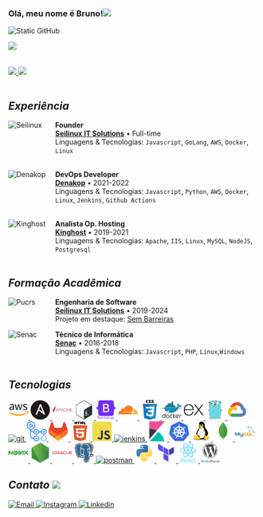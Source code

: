 ### Olá, meu nome é Bruno!<img src="https://raw.githubusercontent.com/TheDudeThatCode/TheDudeThatCode/refs/heads/master/Assets/Hi.gif" width="24px">

<img src="https://img.shields.io/static/v1?label=Overview&message=bramos013&color=006bed&style=for-the-badge&logo=GitHub" alt="Static GitHub">

![](https://komarev.com/ghpvc/?username=bramos013&color=006bed)

<br>

<a href="https://github.com/bramos013">
    <img height="150em" src="https://github-readme-stats.vercel.app/api?username=bramos013&show_icons=true&bg_color=888888,CCCCCC,FFFFFF,CCCCCC,888888" />
</a>
<a href="https://github.com/bramos013">
    <img height="150em" src="https://github-readme-stats.vercel.app/api/top-langs/?username=bramos013&bg_color=888888,CCCCCC,FFFFFF,CCCCCC,888888&layout=compact" />
</a>
<br><br>

## *Experiência*

[<img align="left" height="94px" width="94px" alt="Seilinux" src="https://media.licdn.com/dms/image/v2/D4D0BAQG-bnIyLZeimw/company-logo_100_100/company-logo_100_100/0/1699296079599?e=1735776000&v=beta&t=rwIX9lXOgALvqWBwBB5pr35GxJpBRes-DVPC-eWqFc4"/>](https://www.seilinux.com.br/)

**Founder** \
[**Seilinux IT Solutions**](https://seilinux.com.br/) • Full-time \
Linguagens & Tecnologias: `Javascript`, `GoLang`, `AWS`, `Docker`, `Linux`\
<br/>

[<img align="left" height="94px" width="94px" alt="Denakop" src="https://denakop.com/assets/img/image.png"/>](https://denakop.com/)

**DevOps Developer** \
[**Denakop**](https://denakop.com/) • 2021-2022 \
Linguagens & Tecnologias: `Javascript`, `Python`, `AWS`, `Docker`, `Linux`, `Jenkins`, `Github Actions`\
<br/>

[<img align="left" height="94px" width="94px" alt="Kinghost" src="https://media.licdn.com/dms/image/v2/C4D0BAQEo86iB4CWM2w/company-logo_100_100/company-logo_100_100/0/1632237246429/kinghost_logo?e=1735776000&v=beta&t=cF1RZgdqeGC5J52ycolMBj4t-7o0b-7fVbLls1Xwujs"/>](https://king.host/)

**Analista Op. Hosting** \
[**Kinghost**](https://king.host/) • 2019-2021 \
Linguagens & Tecnologias: `Apache`, `IIS`, `Linux`, `MySQL`, `NodeJS`, `Postgresql` \
<br/>

## *Formação Acadêmica*

[<img align="left" height="50px" width="94px" alt="Pucrs" src="https://portal.pucrs.br/wp-content/uploads/2024/03/logo_pucrs.png"/>](https://pucrs.br/)

**Engenharia de Software** \
[**Seilinux IT Solutions**](https://seilinux.com.br/) • 2019-2024 \
Projeto em destaque: [Sem Barreiras](https://www.linkedin.com/in/sr1bramos/details/projects/)
<br/>

[<img align="left" height="94px" width="94px" alt="Senac" src="https://media.licdn.com/dms/image/v2/C4D0BAQHN_FEbPNA_kg/company-logo_200_200/company-logo_200_200/0/1672683850621/senac_rs_logo?e=1735776000&v=beta&t=zy5a3GOZOlhGsMD7bpqYNmiqsF_LwjwKBjEEYcW3EIQ"/>](https://senacrs.com.br/)

**Técnico de Informática** \
[**Senac**](https://senacrs.com.br/) • 2016-2018 \
Linguagens & Tecnologias: `Javascript`, `PHP`, `Linux`,`Windows`\
<br/>

## *Tecnologias*

<p align="left"> 
    <a href="https://aws.amazon.com" target="_blank"> <img src="https://raw.githubusercontent.com/devicons/devicon/master/icons/amazonwebservices/amazonwebservices-original-wordmark.svg" alt="aws" width="40" height="40"/> </a>
    <a href="https://www.ansible.com/" target="_blank"> <img src="https://raw.githubusercontent.com/devicons/devicon/master/icons/ansible/ansible-original.svg" alt="ansible" width="40" height="40"/> </a>
    <a href="https://www.apache.org/" target="_blank"> <img src="https://raw.githubusercontent.com/devicons/devicon/master/icons/apache/apache-original-wordmark.svg" alt="apache" width="40" height="40"/> </a>
    <a href="https://www.gnu.org/software/bash/" target="_blank"> <img src="https://raw.githubusercontent.com/devicons/devicon/master/icons/bash/bash-original.svg" alt="bash" width="40" height="40"/> </a> 
    <a href="https://getbootstrap.com" target="_blank"> <img src="https://raw.githubusercontent.com/devicons/devicon/master/icons/bootstrap/bootstrap-plain-wordmark.svg" alt="bootstrap" width="40" height="40"/> </a> 
    <a href="https://cloudflare.com/" target="_blank"> <img src="https://raw.githubusercontent.com/devicons/devicon/master/icons/cloudflare/cloudflare-original.svg" alt="cloudflare" width="40" height="40"/> </a> 
    <a href="https://www.w3schools.com/css/" target="_blank"> <img src="https://raw.githubusercontent.com/devicons/devicon/master/icons/css3/css3-original-wordmark.svg" alt="css3" width="40" height="40"/> </a> 
    <a href="https://www.docker.com/" target="_blank"> <img src="https://raw.githubusercontent.com/devicons/devicon/master/icons/docker/docker-original-wordmark.svg" alt="docker" width="40" height="40"/> </a>     
    <a href="https://expressjs.com/pt-br/" target="_blank"> <img src="https://raw.githubusercontent.com/devicons/devicon/master/icons/express/express-original.svg" alt="express" width="40" height="40"/> </a>     
    <a href="https://go.dev" target="_blank"> <img src="https://raw.githubusercontent.com/devicons/devicon/master/icons/go/go-original.svg" alt="go" width="40" height="40"/> </a> 
    <a href="https://cloud.google.com/" target="_blank"> <img src="https://raw.githubusercontent.com/devicons/devicon/master/icons/googlecloud/googlecloud-original.svg" alt="googlecloud" width="40" height="40"/> </a>     
    <a href="https://git-scm.com/" target="_blank"> <img src="https://www.vectorlogo.zone/logos/git-scm/git-scm-icon.svg" alt="git" width="40" height="40"/> </a> 
    <a href="https://docs.github.com/pt/actions" target="_blank"> <img src="https://raw.githubusercontent.com/devicons/devicon/master/icons/githubactions/githubactions-original.svg" alt="github actions" width="40" height="40"/> </a> 
    <a href="https://gitlab.com/" target="_blank"> <img src="https://raw.githubusercontent.com/devicons/devicon/master/icons/gitlab/gitlab-original.svg" alt="gitlab" width="40" height="40"/> </a> 
    <a href="https://www.w3.org/html/" target="_blank"> <img src="https://raw.githubusercontent.com/devicons/devicon/master/icons/html5/html5-original-wordmark.svg" alt="html5" width="40" height="40"/> </a> 
    <a href="https://developer.mozilla.org/en-US/docs/Web/JavaScript" target="_blank"> <img src="https://raw.githubusercontent.com/devicons/devicon/master/icons/javascript/javascript-original.svg" alt="javascript" width="40" height="40"/> </a>     
    <a href="https://www.jenkins.io" target="_blank"> <img src="https://www.vectorlogo.zone/logos/jenkins/jenkins-icon.svg" alt="jenkins" width="40" height="40"/> </a>     
    <a href="https://elastic.co/kibana" target="_blank"> <img src="https://raw.githubusercontent.com/devicons/devicon/master/icons/kibana/kibana-original.svg" alt="kibana" width="40" height="40"/> </a> 
    <a href="https://kubernetes.io/" target="_blank"> <img src="https://raw.githubusercontent.com/devicons/devicon/master/icons/kubernetes/kubernetes-original.svg" alt="kubernetes" width="40" height="40"/> </a> 
    <a href="https://www.linux.org/" target="_blank"> <img src="https://raw.githubusercontent.com/devicons/devicon/master/icons/linux/linux-original.svg" alt="linux" width="40" height="40"/> </a> 
    <a href="https://mongodb.com/" target="_blank"> <img src="https://raw.githubusercontent.com/devicons/devicon/master/icons/mongodb/mongodb-original.svg" alt="mongodb" width="40" height="40"/> </a> 
    <a href="https://www.mysql.com/" target="_blank"> <img src="https://raw.githubusercontent.com/devicons/devicon/master/icons/mysql/mysql-original-wordmark.svg" alt="mysql" width="40" height="40"/> </a>         
    <a href="https://nginx.org/en/" target="_blank"> <img src="https://raw.githubusercontent.com/devicons/devicon/master/icons/nginx/nginx-original.svg" alt="nginx" width="40" height="40"/> </a> 
    <a href="https://nodejs.org/en/" target="_blank"> <img src="https://raw.githubusercontent.com/devicons/devicon/master/icons/nodejs/nodejs-original.svg" alt="nodejs" width="40" height="40"/> </a> 
    <a href="https://www.oracle.com/br/index.html/" target="_blank"> <img src="https://raw.githubusercontent.com/devicons/devicon/master/icons/oracle/oracle-original.svg" alt="oracle" width="40" height="40"/> </a> 
    <a href="https://www.postgresql.org" target="_blank"> <img src="https://raw.githubusercontent.com/devicons/devicon/master/icons/postgresql/postgresql-original.svg" alt="postgresql" width="40" height="40"/> </a> 
    <a href="https://postman.com" target="_blank"> <img src="https://www.vectorlogo.zone/logos/getpostman/getpostman-icon.svg" alt="postman" width="40" height="40"/> </a> 
    <a href="https://www.python.org" target="_blank"> <img src="https://raw.githubusercontent.com/devicons/devicon/master/icons/python/python-original.svg" alt="python" width="40" height="40"/> </a> 
    <a href="https://terraform.io" target="_blank"> <img src="https://raw.githubusercontent.com/devicons/devicon/master/icons/terraform/terraform-original.svg" alt="terraform" width="40" height="40"/> </a> 
    <a href="https://reactjs.org/" target="_blank"> <img src="https://raw.githubusercontent.com/devicons/devicon/master/icons/react/react-original-wordmark.svg" alt="react" width="40" height="40"/> </a> 
    <a href="https://wordpress.org/" target="_blank"> <img src="https://raw.githubusercontent.com/devicons/devicon/master/icons/wordpress/wordpress-original.svg" alt="wordpress" width="40" height="40"/> </a> 
</p>
    
## *Contato* <img src="https://raw.githubusercontent.com/TheDudeThatCode/TheDudeThatCode/refs/heads/master/Assets/Handshake.gif" height="24px">

<p align="left">
    <a href="mailto:brunoramos013@gmail.com" target="_blank"> <img src="https://raw.githubusercontent.com/TheDudeThatCode/TheDudeThatCode/refs/heads/master/Assets/Gmail.svg" alt="Email" width="35" height="35"/> </a> 
    <a href="https://www.instagram.com/sr1bramos/" target="_blank"> <img src="https://raw.githubusercontent.com/TheDudeThatCode/TheDudeThatCode/refs/heads/master/Assets/Instagram.svg" alt="Instagram" width="35" height="35"/> </a> 
    <a href="https://www.linkedin.com/in/sr1bramos/" target="_blank"> <img src="https://raw.githubusercontent.com/TheDudeThatCode/TheDudeThatCode/refs/heads/master/Assets/Linkedin.svg" alt="Linkedin" width="35" height="35"/> </a> 
</p>
